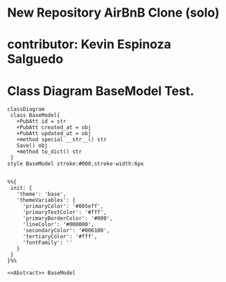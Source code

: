 # New Repository AirBnB Clone (solo)
# contributor: Kevin Espinoza Salguedo

# Class Diagram BaseModel Test.
 ```mermaid
 classDiagram
  class BaseModel{
    +PubAtt id = str
    +PubAtt created_at = obj
    +PubAtt updated_at = obj
    +method special __str__() str
    Save() obj
    +method to_dict() str
  }
style BaseModel stroke:#000,stroke-width:6px


%%{
  init: {
    'theme': 'base',
    'themeVariables': {
      'primaryColor': '#005eff',
      'primaryTextColor': '#fff',
      'primaryBorderColor': '#000',
      'lineColor': '#000000',
      'secondaryColor': '#006100',
      'tertiaryColor': '#fff',
      'fontFamily': ''
    }
  }
}%%

<<Abstract>> BaseModel
 ```